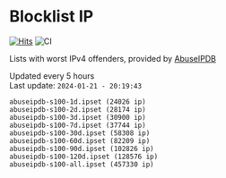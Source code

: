 # Blocklist IP

[![Hits](https://hits.seeyoufarm.com/api/count/incr/badge.svg?url=https%3A%2F%2Fgithub.com%2Fborestad%2Fblocklist-ip%2F&count_bg=%2379C83D&title_bg=%23555555&icon=&icon_color=%23E7E7E7&title=hits&edge_flat=false)](https://hits.seeyoufarm.com)  ![CI](https://img.shields.io/github/workflow/status/borestad/blocklist-ip/CI?style=flat-square)

Lists with worst IPv4 offenders, provided by [AbuseIPDB](https://www.abuseipdb.com/)

<!-- FOOTER-PLACEHOLDER -->
Updated every 5 hours<br>
Last update: `2024-01-21 - 20:19:43`
```
abuseipdb-s100-1d.ipset (24026 ip)
abuseipdb-s100-2d.ipset (28174 ip)
abuseipdb-s100-3d.ipset (30900 ip)
abuseipdb-s100-7d.ipset (37744 ip)
abuseipdb-s100-30d.ipset (58308 ip)
abuseipdb-s100-60d.ipset (82209 ip)
abuseipdb-s100-90d.ipset (102826 ip)
abuseipdb-s100-120d.ipset (128576 ip)
abuseipdb-s100-all.ipset (457330 ip)
```
